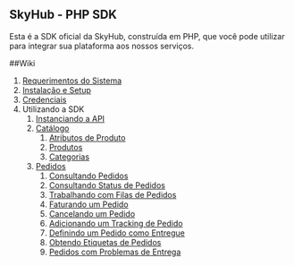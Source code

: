 <h2>SkyHub - PHP SDK</h2>
Esta é a SDK oficial da SkyHub, construída em PHP, que você pode utilizar para integrar sua plataforma aos nossos serviços.

##Wiki
1. [Requerimentos do Sistema](doc/SYSTEM_REQUIREMENTS.md) 
2. [Instalação e Setup](doc/INSTALLATION.md)
3. [Credenciais](doc/CREDENTIALS.md)
4. Utilizando a SDK
    1. [Instanciando a API](doc/USING_API.md)
    2. [Catálogo]()
        1. [Atributos de Produto]()
        2. [Produtos]()
        3. [Categorias]()
    3. [Pedidos]()
        1. [Consultando Pedidos]()
        2. [Consultando Status de Pedidos]()
        3. [Trabalhando com Filas de Pedidos]()
        4. [Faturando um Pedido]()
        5. [Cancelando um Pedido]()
        6. [Adicionando um Tracking de Pedido]()
        7. [Definindo um Pedido como Entregue]()
        8. [Obtendo Etiquetas de Pedidos]()
        9. [Pedidos com Problemas de Entrega]()
     